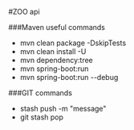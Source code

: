 #ZOO api





###Maven useful commands
- mvn clean package -DskipTests
- mvn clean install -U
- mvn dependency:tree
- mvn spring-boot:run
- mvn spring-boot:run --debug

###GIT commands
- stash push -m "message"
- git stash pop 